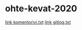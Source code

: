 # ohte-kevat-2020
[link komentorivi.txt](https://github.com/Mazuel/ohte-kevat-2020/blob/master/laskarit/viikko1/komentorivi.txt)
[link gitlog.txt](https://github.com/Mazuel/ohte-kevat-2020/blob/master/laskarit/viikko1/gitlog.txt)
